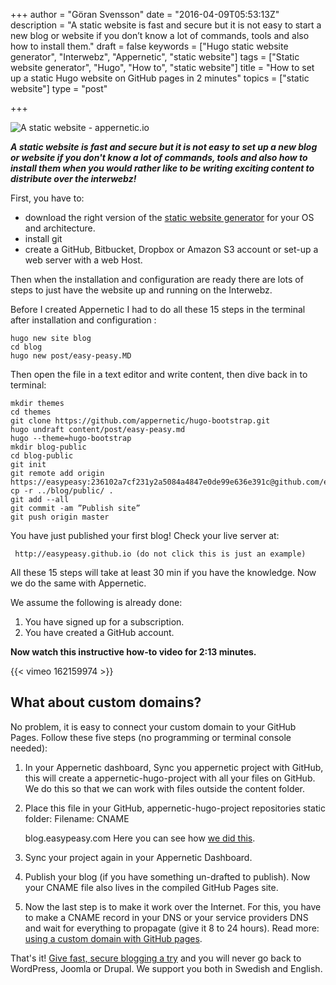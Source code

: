 +++
author = "Göran Svensson"
date = "2016-04-09T05:53:13Z"
description = "A static website is fast and secure but it is not easy to start a new blog or website if you don’t know a lot of commands, tools and also how to install them."
draft = false
keywords = ["Hugo static website generator", "Interwebz", "Appernetic", "static website"]
tags = ["Static website generator", "Hugo", "How to", "static website"]
title = "How to set up a static Hugo website on GitHub pages in 2 minutes"
topics = ["static website"]
type = "post"

+++
![A static website - appernetic.io][1]

***A static website is fast and secure but it is not easy to set up a new blog or website if you don't know a lot of commands, tools and also how to install them when you would rather like to be writing exciting content to distribute over the interwebz!***
 
First,​ you have to:

 - download the right version of the [static website generator][2] for your OS and architecture.
 -  install git
 - create a GitHub, Bitbucket, Dropbox or Amazon S3 account or set-up a web server with a web Host.

Then when the installation and configuration are ready there are lots of steps to just have the website up and running on the Interwebz.

Before I created Appernetic I had to do all these 15 steps in the terminal after installation and configuration :

 
    hugo new site blog 
    cd blog
    hugo new post/easy-peasy.MD
 
   
Then open the file in a text editor and  write content, then dive back in to terminal:

    mkdir themes 
    cd themes 
    git clone https://github.com/appernetic/hugo-bootstrap.git
    hugo undraft content/post/easy-peasy.md
    hugo --theme=hugo-bootstrap
    mkdir blog-public
    cd blog-public
    git init
    git remote add origin https://easypeasy:236102a7cf231y2a5084a4847e0de99e636e391c@github.com/easypeasy
    cp -r ../blog/public/ .
    git add --all
    git commit -am ”Publish site”
    git push origin master


You have just published your first blog! Check your live server at:

     http://easypeasy.github.io (do not click this is just an example)

All these 15 steps will take at least 30 min if you have the knowledge. Now we do the same with Appernetic.

We assume the following is already done:

 1. You have signed up for a subscription.
 2. You have created a GitHub account.

**Now watch this instructive how-to video for 2:13 minutes.**

{{< vimeo 162159974 >}}

## What about custom domains?

 No problem, it is easy to connect your custom domain to your GitHub Pages. Follow these five steps (no programming or terminal console needed):

1. In your Appernetic dashboard, Sync you appernetic project with GitHub, this will create a appernetic-hugo-project with all your files on GitHub. We do this so that we can work with files outside the content folder.
2. Place this file in your GitHub, appernetic-hugo-project repositories static folder: 
Filename: CNAME
   

     blog.easypeasy.com
Here you can see how [we did this][3].
3. Sync your project again in your Appernetic Dashboard.
4. Publish your blog (if you have something un-drafted to publish). Now your CNAME file also lives in the compiled GitHub Pages site.
5. Now the last step is to make it work over the Internet. For this, you have to make a CNAME record in your DNS or your service providers DNS and wait for everything to propagate  (give it 8 to 24 hours). Read more: [using a custom domain with GitHub pages][4].

That's it! [Give fast, secure blogging a try][5] and you will never go back to WordPress, Joomla or Drupal. We support you both in Swedish and English.


  [1]: https://res.cloudinary.com/appernetic/v1460186011/k1seurwnwzitp8tbchvx
  [2]: https://appernetic.io
  [3]: https://github.com/appernetic/appernetic-hugo-project-1/blob/master/static/CNAME
  [4]: https://help.github.com/articles/using-a-custom-domain-with-github-pages/
  [5]: https://appernetic.io
